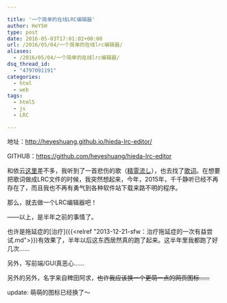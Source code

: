 ```yaml
---

title: '一个简单的在线LRC编辑器'
author: HeYSH
type: post
date: 2016-05-03T17:01:02+00:00
url: /2016/05/04/一个简单的在线lrc编辑器/
aliases:
  - /2016/05/04/一个简单的在线lrc编辑器/
dsq_thread_id:
  - "4797091191"
categories:
  - html
  - web
tags:
  - html5
  - js
  - LRC

---
```

地址：<http://heyeshuang.github.io/hieda-lrc-editor/>

GITHUB：<https://github.com/heyeshuang/hieda-lrc-editor>

和依云[这里](http://lilydjwg.is-programmer.com/2016/4/30/aisareruhana.200019.html)差不多，我听到了一首悲伤的歌（[精霊流し](http://music.163.com/#/song?id=766522)），也去找了[歌词](http://bulo.hujiang.com/diary/111537/)。在想要把歌词做成LRC文件的时候，我突然想起来，今年，2015年，千千静听已经不再存在了，而且我也不再有勇气到各种软件站下载来路不明的程序。

那么，就去做一个LRC编辑器吧！

——以上，是半年之前的事情了。

也许是拖延症的[治疗]({{<relref "2013-12-21-sfw：治疗拖延症的一次有益尝试.md">}})有效果了，半年以后这东西居然真的跑了起来。这半年里我都跑了好几次……

另外，写前端/GUI真恶心……

另外的另外，名字来自稗田阿求，~~也许我应该换一个更萌一点的网页图标……~~

update: 萌萌的图标已经换了～



 

